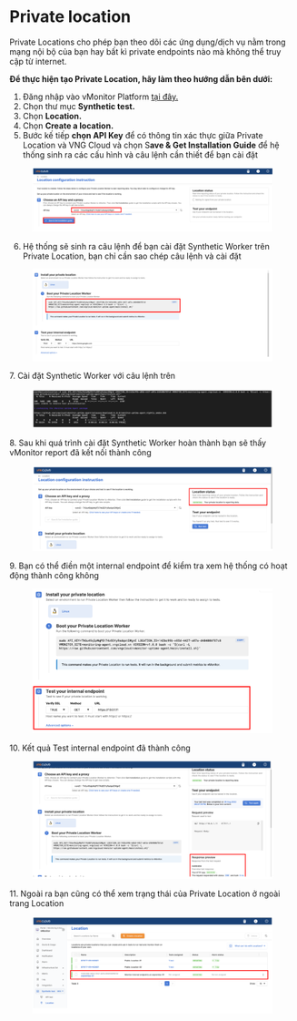 # Private location

Private Locations cho phép bạn theo dõi các ứng dụng/dịch vụ nằm trong mạng nội bộ của bạn hay bất kì private endpoints nào mà không thể truy cập từ internet.

**Để thực hiện tạo Private Location, hãy làm theo hướng dẫn bên dưới:**

1. Đăng nhập vào vMonitor Platform [tại đây.](https://hcm-3.console.vngcloud.vn/vmonitor)&#x20;
2. Chọn thư mục **Synthetic test.**
3. Chọn **Location.**
4. Chọn **Create a location.**
5. Bước kế tiếp **chọn API Key** để có thông tin xác thực giữa Private Location và VNG Cloud và chọn S**ave & Get Installation Guide** để hệ thống sinh ra các cấu hình và câu lệnh cần thiết để bạn cài đặt

<figure><img src="../../../../.gitbook/assets/image (924).png" alt=""><figcaption></figcaption></figure>

6. Hệ thống sẽ sinh ra câu lệnh để bạn cài đặt Synthetic Worker trên Private Location, bạn chỉ cần sao chép câu lệnh và cài đặt

<figure><img src="../../../../.gitbook/assets/image (926).png" alt=""><figcaption></figcaption></figure>

7\. Cài đặt Synthetic Worker với câu lệnh trên

<figure><img src="../../../../.gitbook/assets/image (927).png" alt=""><figcaption></figcaption></figure>

8\. Sau khi quá trình cài đặt Synthetic Worker hoàn thành bạn sẽ thấy vMonitor report đã kết nối thành công

<figure><img src="../../../../.gitbook/assets/image (928).png" alt=""><figcaption></figcaption></figure>

9\. Bạn có thể điền một internal endpoint để kiểm tra xem hệ thống có hoạt động thành công không

<figure><img src="../../../../.gitbook/assets/image (929).png" alt=""><figcaption></figcaption></figure>

10\. Kết quả Test internal endpoint đã thành công

<figure><img src="../../../../.gitbook/assets/image (930).png" alt=""><figcaption></figcaption></figure>

11\. Ngoài ra bạn cũng có thể xem trạng thái của Private Location ở ngoài trang Location

<figure><img src="../../../../.gitbook/assets/image (931).png" alt=""><figcaption></figcaption></figure>
